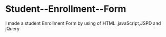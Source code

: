 # Student--Enrollment--Form
I made a student Enrollment Form by using of HTML ,javaScript,JSPD and jQuery
